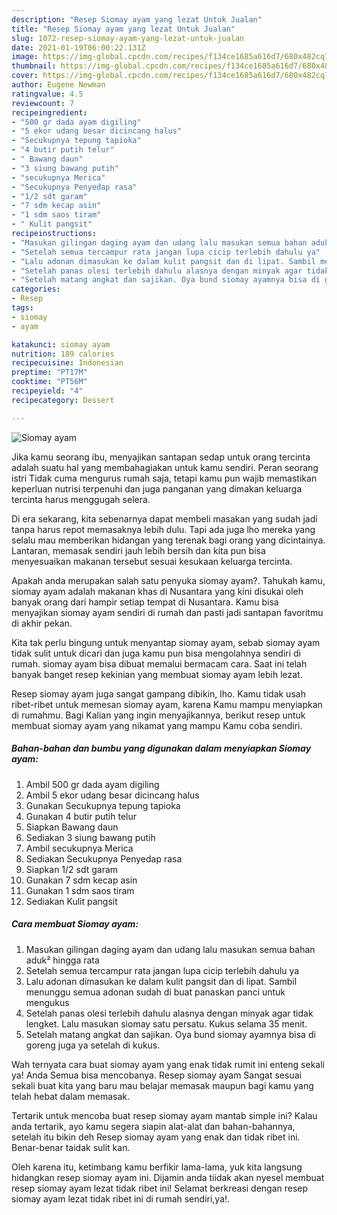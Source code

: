 ```yaml
---
description: "Resep Siomay ayam yang lezat Untuk Jualan"
title: "Resep Siomay ayam yang lezat Untuk Jualan"
slug: 1072-resep-siomay-ayam-yang-lezat-untuk-jualan
date: 2021-01-19T06:00:22.131Z
image: https://img-global.cpcdn.com/recipes/f134ce1685a616d7/680x482cq70/siomay-ayam-foto-resep-utama.jpg
thumbnail: https://img-global.cpcdn.com/recipes/f134ce1685a616d7/680x482cq70/siomay-ayam-foto-resep-utama.jpg
cover: https://img-global.cpcdn.com/recipes/f134ce1685a616d7/680x482cq70/siomay-ayam-foto-resep-utama.jpg
author: Eugene Newman
ratingvalue: 4.5
reviewcount: 7
recipeingredient:
- "500 gr dada ayam digiling"
- "5 ekor udang besar dicincang halus"
- "Secukupnya tepung tapioka"
- "4 butir putih telur"
- " Bawang daun"
- "3 siung bawang putih"
- "secukupnya Merica"
- "Secukupnya Penyedap rasa"
- "1/2 sdt garam"
- "7 sdm kecap asin"
- "1 sdm saos tiram"
- " Kulit pangsit"
recipeinstructions:
- "Masukan gilingan daging ayam dan udang lalu masukan semua bahan aduk² hingga rata"
- "Setelah semua tercampur rata jangan lupa cicip terlebih dahulu ya"
- "Lalu adonan dimasukan ke dalam kulit pangsit dan di lipat. Sambil menunggu semua adonan sudah di buat panaskan panci untuk mengukus"
- "Setelah panas olesi terlebih dahulu alasnya dengan minyak agar tidak lengket. Lalu masukan siomay satu persatu. Kukus selama 35 menit."
- "Setelah matang angkat dan sajikan. Oya bund siomay ayamnya bisa di goreng juga ya setelah di kukus."
categories:
- Resep
tags:
- siomay
- ayam

katakunci: siomay ayam 
nutrition: 189 calories
recipecuisine: Indonesian
preptime: "PT17M"
cooktime: "PT56M"
recipeyield: "4"
recipecategory: Dessert

---
```



![Siomay ayam](https://img-global.cpcdn.com/recipes/f134ce1685a616d7/680x482cq70/siomay-ayam-foto-resep-utama.jpg)

Jika kamu seorang ibu, menyajikan santapan sedap untuk orang tercinta adalah suatu hal yang membahagiakan untuk kamu sendiri. Peran seorang istri Tidak cuma mengurus rumah saja, tetapi kamu pun wajib memastikan keperluan nutrisi terpenuhi dan juga panganan yang dimakan keluarga tercinta harus menggugah selera.

Di era  sekarang, kita sebenarnya dapat membeli masakan yang sudah jadi tanpa harus repot memasaknya lebih dulu. Tapi ada juga lho mereka yang selalu mau memberikan hidangan yang terenak bagi orang yang dicintainya. Lantaran, memasak sendiri jauh lebih bersih dan kita pun bisa menyesuaikan makanan tersebut sesuai kesukaan keluarga tercinta. 



Apakah anda merupakan salah satu penyuka siomay ayam?. Tahukah kamu, siomay ayam adalah makanan khas di Nusantara yang kini disukai oleh banyak orang dari hampir setiap tempat di Nusantara. Kamu bisa menyajikan siomay ayam sendiri di rumah dan pasti jadi santapan favoritmu di akhir pekan.

Kita tak perlu bingung untuk menyantap siomay ayam, sebab siomay ayam tidak sulit untuk dicari dan juga kamu pun bisa mengolahnya sendiri di rumah. siomay ayam bisa dibuat memalui bermacam cara. Saat ini telah banyak banget resep kekinian yang membuat siomay ayam lebih lezat.

Resep siomay ayam juga sangat gampang dibikin, lho. Kamu tidak usah ribet-ribet untuk memesan siomay ayam, karena Kamu mampu menyiapkan di rumahmu. Bagi Kalian yang ingin menyajikannya, berikut resep untuk membuat siomay ayam yang nikamat yang mampu Kamu coba sendiri.

<!--inarticleads1-->

##### Bahan-bahan dan bumbu yang digunakan dalam menyiapkan Siomay ayam:

1. Ambil 500 gr dada ayam digiling
1. Ambil 5 ekor udang besar dicincang halus
1. Gunakan Secukupnya tepung tapioka
1. Gunakan 4 butir putih telur
1. Siapkan  Bawang daun
1. Sediakan 3 siung bawang putih
1. Ambil secukupnya Merica
1. Sediakan Secukupnya Penyedap rasa
1. Siapkan 1/2 sdt garam
1. Gunakan 7 sdm kecap asin
1. Gunakan 1 sdm saos tiram
1. Sediakan  Kulit pangsit




<!--inarticleads2-->

##### Cara membuat Siomay ayam:

1. Masukan gilingan daging ayam dan udang lalu masukan semua bahan aduk² hingga rata
1. Setelah semua tercampur rata jangan lupa cicip terlebih dahulu ya
1. Lalu adonan dimasukan ke dalam kulit pangsit dan di lipat. Sambil menunggu semua adonan sudah di buat panaskan panci untuk mengukus
1. Setelah panas olesi terlebih dahulu alasnya dengan minyak agar tidak lengket. Lalu masukan siomay satu persatu. Kukus selama 35 menit.
1. Setelah matang angkat dan sajikan. Oya bund siomay ayamnya bisa di goreng juga ya setelah di kukus.




Wah ternyata cara buat siomay ayam yang enak tidak rumit ini enteng sekali ya! Anda Semua bisa mencobanya. Resep siomay ayam Sangat sesuai sekali buat kita yang baru mau belajar memasak maupun bagi kamu yang telah hebat dalam memasak.

Tertarik untuk mencoba buat resep siomay ayam mantab simple ini? Kalau anda tertarik, ayo kamu segera siapin alat-alat dan bahan-bahannya, setelah itu bikin deh Resep siomay ayam yang enak dan tidak ribet ini. Benar-benar taidak sulit kan. 

Oleh karena itu, ketimbang kamu berfikir lama-lama, yuk kita langsung hidangkan resep siomay ayam ini. Dijamin anda tiidak akan nyesel membuat resep siomay ayam lezat tidak ribet ini! Selamat berkreasi dengan resep siomay ayam lezat tidak ribet ini di rumah sendiri,ya!.

